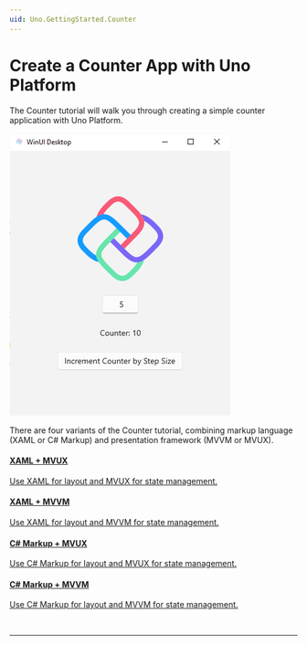 ```yaml
---
uid: Uno.GettingStarted.Counter
---
```


# Create a Counter App with Uno Platform

The Counter tutorial will walk you through creating a simple counter application with Uno Platform. 

![Counter App](Assets/counter-app.png) 

There are four variants of the Counter tutorial, combining markup language (XAML or C# Markup) and presentation framework (MVVM or MVUX). 


<div class="row">

<div class="col-md-6 col-xs-12 ">
<a href="get-started-counter-xaml-mvux.md">
<div class="alert alert-info alert-hover">

#### XAML + MVUX

Use XAML for layout and MVUX for state management.

</div>
</a>
</div>

<div class="col-md-6 col-xs-12 ">
<a href="get-started-counter-xaml-mvvm.md">
<div class="alert alert-info alert-hover">

#### XAML + MVVM

Use XAML for layout and MVVM for state management.

</div>
</a>
</div>

<div class="col-md-6 col-xs-12 ">
<a href="get-started-counter-csharp-mvvm.md">
<div class="alert alert-info alert-hover">

#### C# Markup + MVUX

Use C# Markup for layout and MVUX for state management.

</div>
</a>
</div>

<div class="col-md-6 col-xs-12 ">
<a href="get-started-counter-csharp-mvux.md">
<div class="alert alert-info alert-hover">

#### C# Markup + MVVM

Use C# Markup for layout and MVVM for state management.

</div>
</a>
</div>

</div>

<br/>

***
